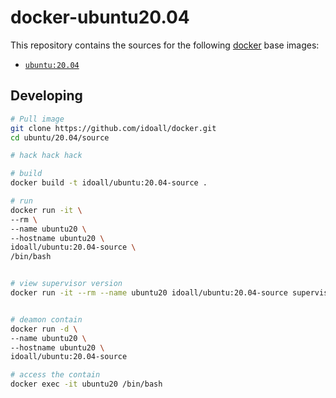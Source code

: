 # docker-ubuntu20.04


This repository contains the sources for the following [docker](https://docker.io) base images:
- [`ubuntu:20.04`](https://hub.docker.com/r/library/ubuntu/)


## Developing

```bash
# Pull image
git clone https://github.com/idoall/docker.git
cd ubuntu/20.04/source

# hack hack hack

# build
docker build -t idoall/ubuntu:20.04-source .

# run
docker run -it \
--rm \
--name ubuntu20 \
--hostname ubuntu20 \
idoall/ubuntu:20.04-source \
/bin/bash


# view supervisor version
docker run -it --rm --name ubuntu20 idoall/ubuntu:20.04-source supervisord -v


# deamon contain
docker run -d \
--name ubuntu20 \
--hostname ubuntu20 \
idoall/ubuntu:20.04-source

# access the contain
docker exec -it ubuntu20 /bin/bash

```